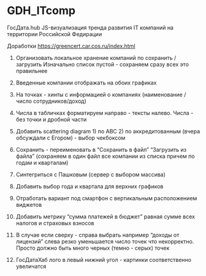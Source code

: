# GDH_ITcomp
 ГосДата.hub JS-визуализация тренда развития IT компаний на территории Российской Федирации

Доработки https://greencert.car.cos.ru/index.html 

1. Организовать локальное хранение компаний по сохранить /загрузить 
Изначально список пустой -  сохраняем сразу всех это правильнее 

2. Введенные компании отображать на обоих графиках

3. На точках - хинты с информацией о компаниях (наименование /число сотрудников/доход)

4. Числа в табличках форматируем направо - тексты налево. Числа - без точки и дробной части 

5. Добавить scattering diagram 1) по ABC 2) по аккредитованным  (вчера обсуждали с Егором) - выбор чекбоксом

6. Сохранить - переименовать в “Сохранить в файл” “Загрузить из файла” (сохраняем в один файл все компании из списка причем по годам и кварталам)

7. Синтегриться с Пашковым (сервер с выбором массива) 

8. Добавить выбор года и квартала для верхних графиков 

9. Отработать вариант под смартфон с вертикальным расположением виджетов 

10. Добавить метрику “сумма платежей в бюджет” равная сумме всех налогов и страховых взносов 

11. В случае если сверху - справа выбрать например “доходы от лицензий” слева резко уменьшается число точек что некорректно. Просто должно быть много черных (темно - серых) точек 

12. ГосДатаХаб лого в левый нижний угол - картинки соответственно увеличатся
